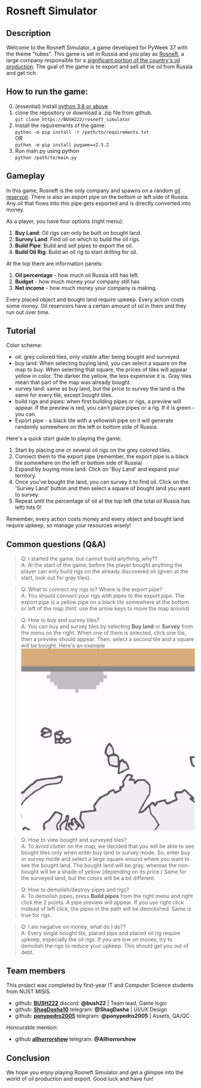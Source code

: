 # Rosneft Simulator

## Description

Welcome to the Rosneft Simulator, a game developed for PyWeek 37 with the theme "tubes". This game is set in Russia and you play as [Rosneft](https://en.wikipedia.org/wiki/Rosneft), a large company responsible for a [significant portion of the country's oil production](https://en.wikipedia.org/wiki/Petroleum_industry_in_Russia). The goal of the game is to export and sell all the oil from Russia and get rich.

## How to run the game:
0) (essential) Install [python 3.8 or above](https://www.python.org/downloads/)
1) clone the repository or download a .zip file from github.\
`git clone https://BUSH222/rosneft_simulator`
2) Install the requirements of the game:\
`python -m pip install -r /path/to/requirements.txt`\
OR\
`python -m pip install pygame==2.5.2`
3) Run main.py using python\
`python /path/to/main.py`

## Gameplay

In this game, Rosneft is the only company and spawns on a random [oil reservoir](https://en.wikipedia.org/wiki/Petroleum_reservoir). There is also an export pipe on the bottom or left side of Russia. Any oil that flows into this pipe gets exported and is directly converted into money.

As a player, you have four options (right menu):

1. **Buy Land**: Oil rigs can only be built on bought land.
2. **Survey Land**: Find oil on which to build the oil rigs.
3. **Build Pipe**: Build and sell pipes to export the oil.
4. **Build Oil Rig**: Build an oil rig to start drilling for oil.

At the top there are information panels:
1. **Oil percentage** - how much oil Russia still has left.
2. **Budget** - how much money your company still has
3. **Net income** - how much money your company is making.

Every placed object and bought land require upkeep. Every action costs some money. Oil reservoirs have a certain amount of oil in them and they run out over time.

## Tutorial

Color scheme:
- oil: grey colored tiles, only visible after being bought and surveyed
- buy land: When selecting buying land, you can select a square on the map to buy. When selecting that square, the prices of tiles will appear yellow in color. The darker the yellow, the less expensive it is. Grey tiles mean that part of the map was already bought.
- survey land: same as buy land, but the price to survey the land is the same for every tile, except bought tiles.
- build rigs and pipes: when first building pipes or rigs, a preview will appear. If the preview is red, you can't place pipes or a rig. If it is green - you can.
- Export pipe - a black tile with a yellowish pipe on it will generate randomly somewhere on the left or bottom side of Russia.

Here's a quick start guide to playing the game:

1. Start by placing one or several oil rigs on the grey colored tiles.
2. Connect them to the export pipe (remember, the export pipe is a black tile somewhere on the left or bottom side of Russia)
3. Expand by buying more land. Click on 'Buy Land' and expand your territory.
4. Once you've bought the land, you can survey it to find oil. Click on the 'Survey Land' button and then select a square of bought land you want to survey.
5. Repeat until the percentage of oil at the top left (the total oil Russia has left) hits 0!

Remember, every action costs money and every object and bought land require upkeep, so manage your resources wisely!

## Common questions (Q&A)
> Q: I started the game, but cannot build anything, why??\
A: At the start of the game, before the player bought anything the player can only build rigs on the already discovered oil (given at the start, look out for gray tiles). 

> Q: What to connect my rigs to? Where is the export pipe?\
A: You should connect your rigs with pipes to the export pipe. The export pipe is a yellow pipe on a black tile somewhere at the bottom or left of the map (hint: use the arrow keys to move the map around)

> Q: How to buy and survey tiles?\
A: You can buy and survey tiles by selecting **Buy land** or **Survey** from the menu on the right. When one of them is selected, click one tile, then a preview should appear. Then, select a second tile and a square will be bought.
Here's an example ![Alt Text](/readme-pics/buy_land.gif)

> Q: How to view bought and surveyed tiles?\
A: To avoid clutter on the map, we decided that you will be able to see bought tiles only when enter buy land or survey mode. So, enter buy or survey mode and select a large square around where you want to see the bought land. The bought land will be gray, whereas the non-bought will be a shade of yellow (depending on its price.) Same for the surveyed land, but the colors will be a bit different.

> Q: How to demolish/destroy pipes and rigs?\
A: To demolish pipes, press **Build pipes** from the right menu and right click the 2 points. A pipe preview will appear. If you use right click instead of left click, the pipes in the path will be demolished. Same is true for rigs.

> Q: I am negative on money, what do I do??\
A: Every single bought tile, placed pipe and placed oil rig require upkeep, especially the oil rigs. If you are low on money, try to demolish the rigs to reduce your upkeep. This should get you out of debt.

## Team members
This project was completed by first-year IT and Computer Science students from NUST MISIS.
- github: **[BUSH222](https://github.com/BUSH222)** discord: **@bush22** | Team lead, Game logic
- github: **[ShagDasha10](https://github.com/Dashaht)** telegram: **@ShagDasha** | UI/UX Design
- github: **[ponypedro2005](https://github.com/ponypedro2005)** telegram: **@ponypedro2005** | Assets, QA/QC

Honourable mention:
- github **[allhorrorshow](https://github.com/Maximkapp)** telegram: **@Allhorrorshow**

## Conclusion

We hope you enjoy playing Rosneft Simulator and get a glimpse into the world of oil production and export. Good luck and have fun!